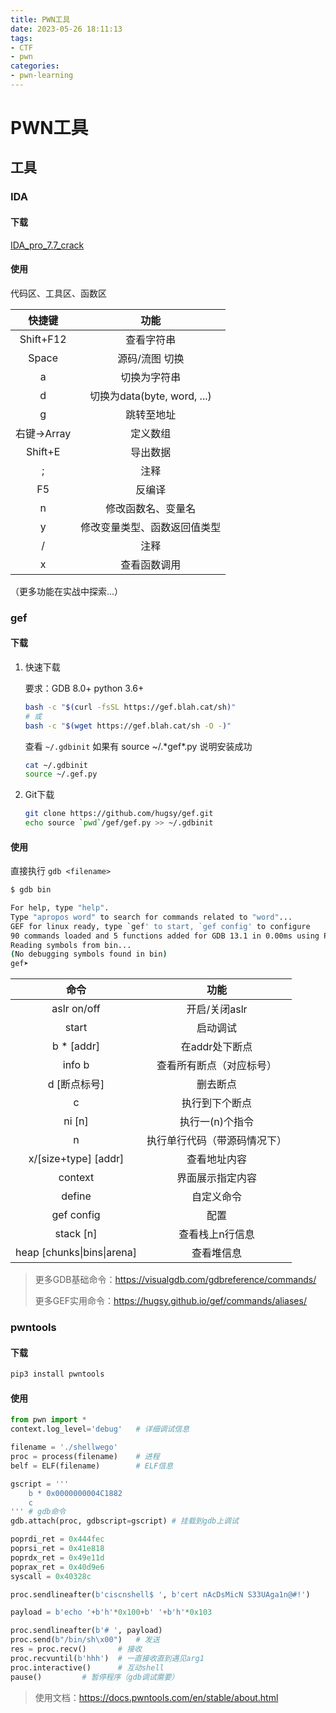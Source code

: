 ```yaml
---
title: PWN工具
date: 2023-05-26 18:11:13
tags:
- CTF
- pwn
categories:
- pwn-learning
---
```


# PWN工具

## 工具

### IDA

#### 下载

 [IDA_pro_7.7_crack](htps://share.weiyun.com/WDc50Ohn)

#### 使用

代码区、工具区、函数区

|   快捷键    |             功能             |
| :---------: | :--------------------------: |
|  Shift+F12  |          查看字符串          |
|    Space    |        源码/流图 切换        |
|      a      |         切换为字符串         |
|      d      | 切换为data(byte, word, ...)  |
|      g      |          跳转至地址          |
| 右键->Array |           定义数组           |
|   Shift+E   |           导出数据           |
|      ;      |             注释             |
|     F5      |            反编译            |
|      n      |      修改函数名、变量名      |
|      y      | 修改变量类型、函数返回值类型 |
|      /      |             注释             |
|      x      |         查看函数调用         |

（更多功能在实战中探索...）

### gef

#### 下载

1. 快速下载

   要求：GDB 8.0+  python 3.6+ 

   ```sh
   bash -c "$(curl -fsSL https://gef.blah.cat/sh)"
   # 或
   bash -c "$(wget https://gef.blah.cat/sh -O -)"
   ```

   查看 `~/.gdbinit` 如果有 source ~/.\*gef\*.py 说明安装成功

   ```sh
   cat ~/.gdbinit 
   source ~/.gef.py
   ```

2. Git下载

   ```sh
   git clone https://github.com/hugsy/gef.git
   echo source `pwd`/gef/gef.py >> ~/.gdbinit
   ```

#### 使用

直接执行 `gdb <filename>`

```sh
$ gdb bin

For help, type "help".
Type "apropos word" to search for commands related to "word"...
GEF for linux ready, type `gef' to start, `gef config' to configure
90 commands loaded and 5 functions added for GDB 13.1 in 0.00ms using Python engine 3.11
Reading symbols from bin...
(No debugging symbols found in bin)
gef➤  
```

|            命令            |             功能             |
| :------------------------: | :--------------------------: |
|        aslr on/off         |        开启/关闭aslr         |
|           start            |           启动调试           |
|         b * [addr]         |        在addr处下断点        |
|           info b           |   查看所有断点（对应标号）   |
|        d [断点标号]        |           删去断点           |
|             c              |        执行到下个断点        |
|           ni [n]           |       执行一(n)个指令        |
|             n              | 执行单行代码（带源码情况下） |
|    x/[size+type] [addr]    |         查看地址内容         |
|          context           |       界面展示指定内容       |
|           define           |          自定义命令          |
|         gef config         |             配置             |
|         stack [n]          |       查看栈上n行信息        |
| heap [chunks\|bins\|arena] |          查看堆信息          |

> 更多GDB基础命令：https://visualgdb.com/gdbreference/commands/
>
> 更多GEF实用命令：https://hugsy.github.io/gef/commands/aliases/

### pwntools

#### 下载

```sh
pip3 install pwntools
```

#### 使用

```python
from pwn import *
context.log_level='debug'	# 详细调试信息

filename = './shellwego'
proc = process(filename)	# 进程
belf = ELF(filename)		# ELF信息

gscript = '''
    b * 0x0000000004C1882
    c
'''	# gdb命令
gdb.attach(proc, gdbscript=gscript)	# 挂载到gdb上调试

poprdi_ret = 0x444fec
poprsi_ret = 0x41e818
poprdx_ret = 0x49e11d
poprax_ret = 0x40d9e6
syscall = 0x40328c

proc.sendlineafter(b'ciscnshell$ ', b'cert nAcDsMicN S33UAga1n@#!')		# 在接收到arg1之后发送arg2并换行

payload = b'echo '+b'h'*0x100+b' '+b'h'*0x103

proc.sendlineafter(b'# ', payload)
proc.send(b"/bin/sh\x00")	# 发送
res = proc.recv()		# 接收
proc.recvuntil(b'hhh')	# 一直接收直到遇见arg1
proc.interactive()		# 互动shell
pause()			# 暂停程序（gdb调试需要）
```

> 使用文档：https://docs.pwntools.com/en/stable/about.html

# 